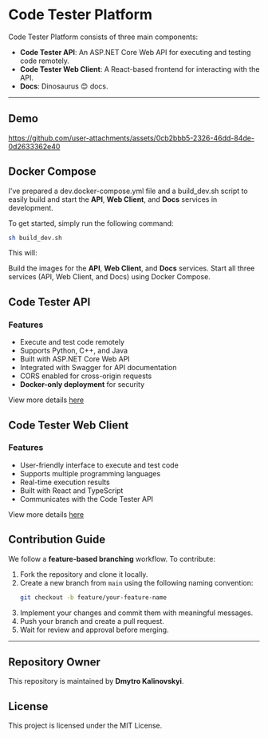 # Code Tester Platform

Code Tester Platform consists of three main components:
- **Code Tester API**: An ASP.NET Core Web API for executing and testing code remotely.
- **Code Tester Web Client**: A React-based frontend for interacting with the API.
- **Docs**: Dinosaurus 😊 docs.

---

## Demo

https://github.com/user-attachments/assets/0cb2bbb5-2326-46dd-84de-0d2633362e40

## Docker Compose
I've prepared a dev.docker-compose.yml file and a build_dev.sh script to easily build and start the **API**, **Web Client**, and **Docs** services in development.

To get started, simply run the following command:
```sh
sh build_dev.sh
```
This will:

Build the images for the **API**, **Web Client**, and **Docs** services.
Start all three services (API, Web Client, and Docs) using Docker Compose.


## Code Tester API

### Features
- Execute and test code remotely
- Supports Python, C++, and Java
- Built with ASP.NET Core Web API
- Integrated with Swagger for API documentation
- CORS enabled for cross-origin requests
- **Docker-only deployment** for security

View more details [here](Code-Tester.Api/README.md)


## Code Tester Web Client

### Features
- User-friendly interface to execute and test code
- Supports multiple programming languages
- Real-time execution results
- Built with React and TypeScript
- Communicates with the Code Tester API

View more details [here](web-client/README.md)

## Contribution Guide
We follow a **feature-based branching** workflow. To contribute:

1. Fork the repository and clone it locally.
2. Create a new branch from `main` using the following naming convention:
   ```sh
   git checkout -b feature/your-feature-name
   ```
3. Implement your changes and commit them with meaningful messages.
4. Push your branch and create a pull request.
5. Wait for review and approval before merging.

---

## Repository Owner
This repository is maintained by **Dmytro Kalinovskyi**.

## License
This project is licensed under the MIT License.

